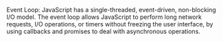 Event Loop: JavaScript has a single-threaded, event-driven, non-blocking I/O model. The event loop allows JavaScript to perform long network requests, I/O operations, or timers without freezing the user interface, by using callbacks and promises to deal with asynchronous operations.